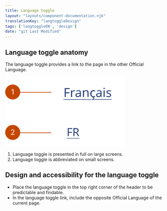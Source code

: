 ```yaml
---
title: Language toggle
layout: "layouts/component-documentation.njk"
translationKey: "langtoggleDesign"
tags: ['langtoggleEN', 'design']
date: "git Last Modified"
---
```


## Language toggle anatomy

The language toggle provides a link to the page in the other Official Language.

<img class="b-sm b-default p-400" src="/images/en/components/anatomy/gcds-lang-toggle-anatomy.svg" alt="On large screens, a “Français” link. On smaller screens, an abbreviated FR link."/>

1. Language toggle is presented in full on large screens.
2. Language toggle is abbreviated on small screens.

## Design and accessibility for the language toggle

- Place the language toggle in the top right corner of the header to be predictable and findable.
- In the language toggle link, include the opposite Official Language of the current page.
